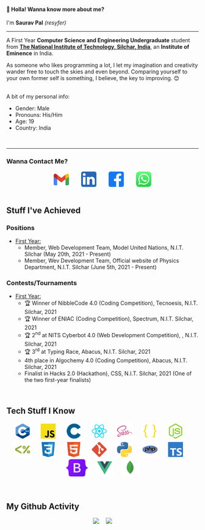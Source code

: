 #### 👋 Holla! Wanna know more about me?

I'm <b>Saurav Pal</b> <i>(resyfer)</i>

<hr>

A First Year <b>Computer Science and Engineering Undergraduate</b> student from <b>[The National Institute of Technology, Silchar, India](http://www.nits.ac.in)</b>, an <b>Institute of Eminence</b> in India.

As someone who likes programming a lot, I let my imagination and creativity wander free to touch the skies and even beyond. Comparing yourself to your own former self is something, I believe, the key to improving. 😊
<br><br>

A bit of my personal info: <br>
- Gender: Male<br>
- Pronouns: His/Him<br>
- Age: 19<br>
- Country: India<br>
<br>
<hr>

### Wanna Contact Me?

<div align="center" width=80%>
<code><a title="Gmail" href="https://mail.google.com/mail/u/0/?view=cm&fs=1&to=palsaurav.2020@gmail.com&tf=1"><img height="40" src="./img/gmail.svg"></a></code>&emsp;&emsp;
<code><a title="LinkedIn" href="https://www.linkedin.com/in/resyfer/"><img  height="40" src="./img/linkedin.svg"></a></code>&emsp;&emsp;
<code><a title="Facebook" href="https://www.facebook.com/resyfer17/"><img  height="40" src="./img/facebook.svg"></a></code>&emsp;&emsp;
<code><a title="WhatsApp" href="https://api.whatsapp.com/send?phone=919152539529"><img  height="40" src="./img/whatsapp.svg"></a></code>
</div>
<br>

## Stuff I've Achieved

### Positions

- <u>First Year:</u>
  - Member, Web Development Team, Model United Nations, N.I.T. Silchar (May 20th, 2021 - Present)
  - Member, Wev Development Team, Official website of Physics Department, N.I.T. Silchar (June 5th, 2021 - Present)

### Contests/Tournaments

- <u>First Year:</u>
  - 🏆 Winner of NibbleCode 4.0 (Coding Competition), Tecnoesis, N.I.T. Silchar, 2021
  - 🏆 Winner of ENIAC (Coding Competition), Spectrum, N.I.T. Silchar, 2021
  - 🏆 2<sup>nd</sup> at NITS Cyberbot 4.0 (Web Development Competition), , N.I.T. Silchar, 2021
  - 🏆 3<sup>rd</sup> at Typing Race, Abacus, N.I.T. Silchar, 2021
  - 4th place in Algochemy 4.0 (Coding Competition), Abacus, N.I.T. Silchar, 2021
  - Finalist in Hacks 2.0 (Hackathon), CSS, N.I.T. Silchar, 2021 (One of the two first-year finalists)
<br>

## Tech Stuff I Know

<div align="center" width=80%>
  <code><img title="C++ 17" height="45" src="./img/cpp.svg"></code>&emsp;&nbsp;
  <code><img title="JavaScript (JS)" height="45" src="./img/javascript.svg"></code>&emsp;&nbsp;
  <code><img title="C (11)" height="45" src="./img/c.svg"></code>&emsp;&nbsp;
  <code><img title="React" height="45" src="./img/reactjs.svg"></code>&emsp;&nbsp;
  <code><img title="Syntactically Awesome Style Sheets (Sass)" height="45" src="./img/sass.svg"></code>&emsp;&nbsp;
  <code><img title="JSON" height="45" src="./img/json.svg"></code>&emsp;&nbsp;
  <code><img title="NodeJS" height="45" src="./img/nodejs.svg"></code>&emsp;&nbsp;
  <code><img title="Express & EJS" height="45" src="./img/ejs.svg"></code>&emsp;&nbsp;
  <code><img title="CSS 3" height="45" src="./img/css.svg"></code>&emsp;&nbsp;
  <code><img title="HTML 5" height="45" src="./img/html.svg"></code>&emsp;&nbsp;
  <code><img title="Git" height="45" src="./img/git.svg"></code>&emsp;&nbsp;
  <code><img title="Python" height="45" src="./img/python.svg"></code>&emsp;&nbsp;
  <code><img title="PHP" height="45" src="./img/php.svg"></code>&emsp;&nbsp;
  <code><img title="TypeScript (TS)" height="45" src="./img/typescript.svg"></code>&emsp;&nbsp;
  <code><img title="Bootstrap 5" height="45" src="./img/bootstrap5.svg"></code>&emsp;&nbsp;
  <code><img title="Vue JS" height="45" src="./img/vue.svg"></code>&emsp;&nbsp;
  <code><img title="MongoDB" height="45" src="./img/mongodb.svg"></code>
</div>
<br><br>

## My Github Activity

<div align="center" width=100%>
  <code><img height="150" src="https://github-readme-stats.vercel.app/api/top-langs/?username=resyfer&theme=cobalt&layout=compact"></code>&emsp;
  <code><img height="150" src="https://github-readme-stats.vercel.app/api?username=resyfer&count_private=t&hide=stars&theme=cobalt"></code>
</div>
